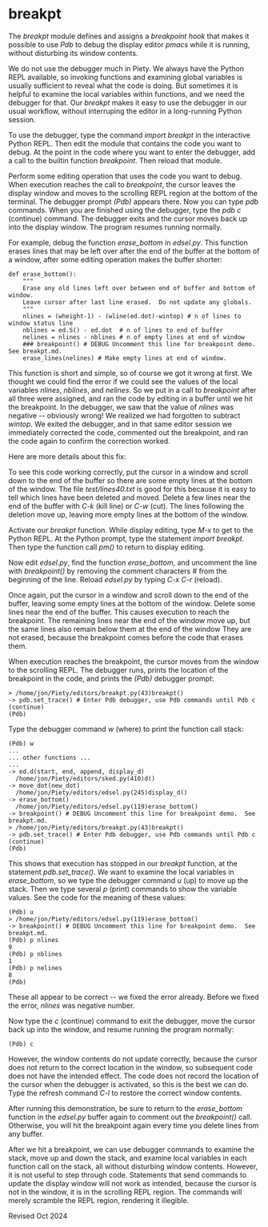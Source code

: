 
breakpt
=======

The *breakpt* module defines and assigns a *breakpoint hook* that
makes it possible to use *Pdb* to debug the display editor *pmacs* while it
is running, without disturbing its window contents.

We do not use the debugger much in Piety.  We always have the Python REPL 
available, so invoking functions and examining global variables is usually 
sufficient to reveal what the code is doing.  But sometimes it is helpful
to examine the local variables within functions, and we need the debugger for that.
Our *breakpt* makes it easy to use the debugger in our usual workflow, without
interruping the editor in a long-running Python session.

To use the debugger, type the command *import breakpt* in the interactive 
Python REPL.   Then edit the module that contains the code you want to debug.
At the point in the code where you want to enter the
debugger, add a call to the builtin function *breakpoint*. Then reload that
module. 

Perform some editing operation that uses the code you want to debug.
When execution reaches the call to *breakpoint*, the cursor leaves the
display window and moves to the scrolling REPL region at the bottom of the 
terminal.  The debugger prompt *(Pdb)* appears there.  Now you can type
*pdb* commands. When you are finished using the debugger, type the *pdb* *c*
(continue) command. The debugger exits and the cursor moves back up into the
display window. The program resumes running normally. 

For example, debug the function *erase_bottom* in *edsel.py*.   This
function erases lines that may be left over after the end of the buffer at the
bottom of a window, after some editing operation makes the buffer shorter:

    def erase_bottom():
        """
        Erase any old lines left over between end of buffer and bottom of window.
        Leave cursor after last line erased.  Do not update any globals.
        """
        nlines = (wheight-1) - (wline(ed.dot)-wintop) # n of lines to window status line
        nblines = ed.S() - ed.dot  # n of lines to end of buffer
        nelines = nlines - nblines # n of empty lines at end of window
        ### breakpoint() # DEBUG Uncomment this line for breakpoint demo.  See breakpt.md.
        erase_lines(nelines) # Make empty lines at end of window.

This function is short and simple, so of course we got it wrong at first. We
thought we could find the error if we could see the values of the local
variables *nlines*, *nblines*, and *nelines*. So we put in a call to
*breakpoint* after all three were assigned, and ran the code by editing in a
buffer until we hit the breakpoint. In the debugger, we saw that the value
of *nlines* was negative -- obviously wrong! We realized we had forgotten to
subtract *wintop*. We exited the debugger, and in that same editor session
we immediately corrected the code, commented out the breakpoint, and ran the
code again to confirm the correction worked.

Here are more details about this fix:

To see this code working correctly, put the cursor in a window and scroll
down to the end of the buffer so there are some empty lines at the bottom of
the window. The file *test/lines40.txt* is good for this because it is easy
to tell which lines have been deleted and moved. Delete a few lines near the
end of the buffer with *C-k* (kill line) or *C-w* (cut). The lines following
the deletion move up, leaving more empty lines at the bottom of the window.

Activate our *breakpt* function. While display editing, type *M-x* to get to
the Python REPL. At the Python prompt, type the statement *import breakpt*.
Then type the function call *pm()* to return to display editing.

Now edit *edsel.py*, find the function *erase_bottom*, and uncomment the 
line with *breakpoint()* by removing the comment characters *#* from the 
beginning of the line.   Reload *edsel.py* by typing *C-x C-r* (reload).

Once again, put the cursor in a window and scroll down to the end of the
buffer, leaving some empty lines at the bottom of the window.   Delete
some lines near the end of the buffer.   This causes execution to reach
the breakpoint.  The remaining lines near the end of the window
move up, but the same lines also remain below them at the end of the window
They are not erased, because the breakpoint comes before the code that
erases them.

When execution reaches the breakpoint, the cursor moves from the window to
the scrolling REPL. The debugger runs, prints the location of the breakpoint
in the code, and prints the *(Pdb)* debugger prompt:

    > /home/jon/Piety/editors/breakpt.py(43)breakpt()
    -> pdb.set_trace() # Enter Pdb debugger, use Pdb commands until Pdb c (continue)
    (Pdb)    

Type the debugger command *w* (where) to print the function call stack:

    (Pdb) w
    ...
    ... other functions ...
    ...
    -> ed.d(start, end, append, display_d)
      /home/jon/Piety/editors/sked.py(410)d()
    -> move_dot(new_dot)
      /home/jon/Piety/editors/edsel.py(245)display_d()
    -> erase_bottom()
      /home/jon/Piety/editors/edsel.py(119)erase_bottom()
    -> breakpoint() # DEBUG Uncomment this line for breakpoint demo.  See breakpt.md.
    > /home/jon/Piety/editors/breakpt.py(43)breakpt()
    -> pdb.set_trace() # Enter Pdb debugger, use Pdb commands until Pdb c (continue)
    (Pdb) 
    
This shows that execution has stopped in our *breakpt* function, at the 
statement *pdb.set_trace()*.  We want to examine the local variables in 
*erase_bottom*, so we type the debugger command *u* (up) to move up the stack.
Then we type several *p* (print) commands to show the variable values.  See the
code for the meaning of these values:

    (Pdb) u
    > /home/jon/Piety/editors/edsel.py(119)erase_bottom()
    -> breakpoint() # DEBUG Uncomment this line for breakpoint demo.  See breakpt.md.
    (Pdb) p nlines
    9
    (Pdb) p nblines
    1
    (Pdb) p nelines
    8
    (Pdb)     

These all appear to be correct -- we fixed the error already.  Before we fixed
the error, *nlines* was negative number.

Now type the *c* (continue) command to exit the debugger, move the cursor
back up into the window, and resume running the program normally:

    (Pdb) c
    
However, the window contents do not update correctly, because the cursor
does not return to the correct location in the window, so subsequent code
does not have the intended effect.  The code does not record the location
of the cursor when the debugger is activated, so this is the best we can do.
Type the refresh command *C-l* to restore the correct window contents.

After running this demonstration, be sure to return to the *erase_bottom*
function in the *edsel.py* buffer again to comment out the *breakpoint()*
call. Otherwise, you will hit the breakpoint again every time you delete
lines from any buffer.

After we hit a breakpoint, we can use debugger commands to examine the stack,
move up and down the stack, and examine local variables in each function
call on the stack, all without disturbing window contents. However, it is
not useful to step through code.  Statements that send commands
to update the display window will not work as intended, because the cursor
is not in the window, it is in the scrolling REPL region.  The commands will
merely scramble the REPL region, rendering it illegible.

Revised Oct 2024

